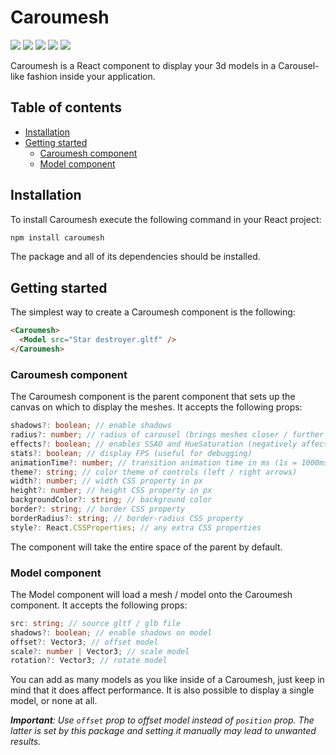 # Caroumesh <!-- omit in toc -->

![](https://img.shields.io/npm/v/caroumesh)
![](https://img.shields.io/npm/dt/caroumesh)
![](https://img.shields.io/github/workflow/status/adonis-stavridis/caroumesh/CI)
![](https://img.shields.io/github/issues/adonis-stavridis/caroumesh)
![](https://img.shields.io/npm/l/caroumesh)

Caroumesh is a React component to display your 3d models in a Carousel-like
fashion inside your application.

[](https://imgur.com/eeA5TUl)

## Table of contents <!-- omit in toc -->

- [Installation](#installation)
- [Getting started](#getting-started)
  - [Caroumesh component](#caroumesh-component)
  - [Model component](#model-component)

## Installation

To install Caroumesh execute the following command in your React project:

```bash
npm install caroumesh
```

The package and all of its dependencies should be installed.

## Getting started

The simplest way to create a Caroumesh component is the following:

```html
<Caroumesh>
  <Model src="Star destroyer.gltf" />
</Caroumesh>
```

<!-- TODO: add live example and github to caroumesh-example -->

### Caroumesh component

The Caroumesh component is the parent component that sets up the canvas on which
to display the meshes. It accepts the following props:

```ts
shadows?: boolean; // enable shadows
radius?: number; // radius of carousel (brings meshes closer / further together)
effects?: boolean; // enables SSAO and HueSaturation (negatively affects FPS)
stats?: boolean; // display FPS (useful for debugging)
animationTime?: number; // transition animation time in ms (1s = 1000ms)
theme?: string; // color theme of controls (left / right arrows)
width?: number; // width CSS property in px
height?: number; // height CSS property in px
backgroundColor?: string; // background color
border?: string; // border CSS property
borderRadius?: string; // border-radius CSS property
style?: React.CSSProperties; // any extra CSS properties
```

The component will take the entire space of the parent by default.

### Model component

The Model component will load a mesh / model onto the Caroumesh component. It
accepts the following props:

```ts
src: string; // source gltf / glb file
shadows?: boolean; // enable shadows on model
offset?: Vector3; // offset model
scale?: number | Vector3; // scale model
rotation?: Vector3; // rotate model
```

You can add as many models as you like inside of a Caroumesh, just keep in mind
that it does affect performance. It is also possible to display a single model,
or none at all.

_**Important**: Use `offset` prop to offset model instead of `position` prop. The
latter is set by this package and setting it manually may lead to unwanted
results._
